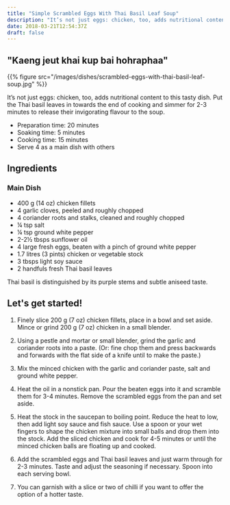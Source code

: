 ```yaml
---
title: "Simple Scrambled Eggs With Thai Basil Leaf Soup"
description: "It’s not just eggs: chicken, too, adds nutritional content to this tasty dish."
date: 2018-03-21T12:54:37Z
draft: false
---
```



## "Kaeng jeut khai kup bai hohraphaa"

{{% figure src="/images/dishes/scrambled-eggs-with-thai-basil-leaf-soup.jpg"  %}}

It’s not just eggs: chicken, too, adds nutritional content to this tasty dish. Put the Thai basil leaves in towards the end of cooking and simmer for 2-3 minutes to release their invigorating flavour to the soup.

- Preparation time: 20 minutes
- Soaking time: 5 minutes
- Cooking time: 15 minutes
- Serve 4 as a main dish with others

## Ingredients

### Main Dish

- 400 g (14 oz) chicken fillets
- 4 garlic cloves, peeled and roughly chopped
- 4 coriander roots and stalks, cleaned and roughly chopped
- ¼ tsp salt
- ¼ tsp ground white pepper
- 2-2½ tbsps sunflower oil
- 4 large fresh eggs, beaten with a pinch of ground white pepper
- 1.7 litres (3 pints) chicken or vegetable stock
- 3 tbsps light soy sauce
- 2 handfuls fresh Thai basil leaves

Thai basil is distinguished by its purple stems and subtle aniseed taste.

## Let's get started!

1. Finely slice 200 g (7 oz) chicken fillets, place in a bowl and set aside. Mince or grind 200 g (7 oz) chicken in a small blender.

2. Using a pestle and mortar or small blender, grind the garlic and coriander roots into a paste. (Or: fine chop them and press backwards and forwards with the flat side of a knife until to make the paste.)

3. Mix the minced chicken with the garlic and coriander paste, salt and ground white pepper.

4. Heat the oil in a nonstick pan. Pour the beaten eggs into it and scramble them for 3-4 minutes. Remove the scrambled eggs from the pan and set aside.

5. Heat the stock in the saucepan to boiling point. Reduce the heat to low, then add light soy sauce and fish sauce. Use a spoon or your wet fingers to shape the chicken mixture into small balls and drop them into the stock. Add the sliced chicken and cook for 4-5 minutes or until the minced chicken balls are floating up and cooked.

6. Add the scrambled eggs and Thai basil leaves and just warm through for 2-3 minutes. Taste and adjust the seasoning if necessary. Spoon into each serving bowl.

7. You can garnish with a slice or two of chilli if you want to offer the option of a hotter taste.
